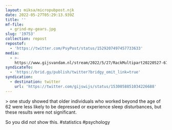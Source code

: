 ```yaml
---
layout: miksa/micropubpost.njk
date: 2022-05-27T05:29:13.939Z
title: ''
mf-file:
  - grind-my-gears.jpg
slug: '19753'
collection: repost
repostof:
  - 'https://twitter.com/PsyPost/status/1529207497457733633'
media:
  - >-
    https://www.gijsvandam.nl/stream/2022/5/27/RackMultipart20220527-67-136iiay.jpg
syndicateTo:
  - 'https://brid.gy/publish/twitter?bridgy_omit_link=true'
syndication:
  - destination: twitter
    url: 'https://twitter.com/gijswijs/status/1530058851034226688'
---
```

&gt; one study showed that older individuals who worked beyond the age of 62 were less likely to be depressed or experience sleep disturbances, but these results were not significant.

So you did *not* show this. #statistics #psychology

